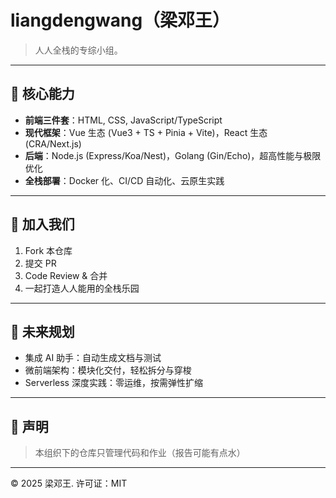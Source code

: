 # liangdengwang（梁邓王）

> 人人全栈的专综小组。

---

## 🔧 核心能力

* **前端三件套**：HTML, CSS, JavaScript/TypeScript
* **现代框架**：Vue 生态 (Vue3 + TS + Pinia + Vite)，React 生态 (CRA/Next.js)
* **后端**：Node.js (Express/Koa/Nest)，Golang (Gin/Echo)，超高性能与极限优化
* **全栈部署**：Docker 化、CI/CD 自动化、云原生实践

---

## 🤝 加入我们

1. Fork 本仓库
2. 提交 PR
3. Code Review & 合并
4. 一起打造人人能用的全栈乐园

---

## 🔮 未来规划

* 集成 AI 助手：自动生成文档与测试
* 微前端架构：模块化交付，轻松拆分与穿梭
* Serverless 深度实践：零运维，按需弹性扩缩

---

## 🚀 声明

> 本组织下的仓库只管理代码和作业（报告可能有点水）

---

© 2025 梁邓王. 许可证：MIT
